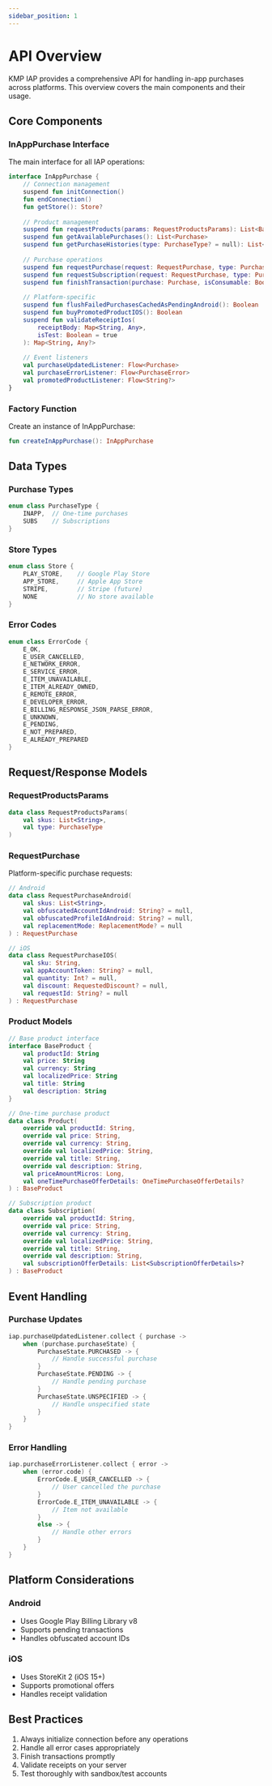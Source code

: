 ```yaml
---
sidebar_position: 1
---
```


# API Overview

KMP IAP provides a comprehensive API for handling in-app purchases across platforms. This overview covers the main components and their usage.

## Core Components

### InAppPurchase Interface

The main interface for all IAP operations:

```kotlin
interface InAppPurchase {
    // Connection management
    suspend fun initConnection()
    fun endConnection()
    fun getStore(): Store?
    
    // Product management
    suspend fun requestProducts(params: RequestProductsParams): List<BaseProduct>
    suspend fun getAvailablePurchases(): List<Purchase>
    suspend fun getPurchaseHistories(type: PurchaseType? = null): List<Purchase>
    
    // Purchase operations
    suspend fun requestPurchase(request: RequestPurchase, type: PurchaseType)
    suspend fun requestSubscription(request: RequestPurchase, type: PurchaseType)
    suspend fun finishTransaction(purchase: Purchase, isConsumable: Boolean = true): FinishTransactionResult
    
    // Platform-specific
    suspend fun flushFailedPurchasesCachedAsPendingAndroid(): Boolean
    suspend fun buyPromotedProductIOS(): Boolean
    suspend fun validateReceiptIos(
        receiptBody: Map<String, Any>,
        isTest: Boolean = true
    ): Map<String, Any?>
    
    // Event listeners
    val purchaseUpdatedListener: Flow<Purchase>
    val purchaseErrorListener: Flow<PurchaseError>
    val promotedProductListener: Flow<String?>
}
```

### Factory Function

Create an instance of InAppPurchase:

```kotlin
fun createInAppPurchase(): InAppPurchase
```

## Data Types

### Purchase Types

```kotlin
enum class PurchaseType {
    INAPP,  // One-time purchases
    SUBS    // Subscriptions
}
```

### Store Types

```kotlin
enum class Store {
    PLAY_STORE,    // Google Play Store
    APP_STORE,     // Apple App Store
    STRIPE,        // Stripe (future)
    NONE           // No store available
}
```

### Error Codes

```kotlin
enum class ErrorCode {
    E_OK,
    E_USER_CANCELLED,
    E_NETWORK_ERROR,
    E_SERVICE_ERROR,
    E_ITEM_UNAVAILABLE,
    E_ITEM_ALREADY_OWNED,
    E_REMOTE_ERROR,
    E_DEVELOPER_ERROR,
    E_BILLING_RESPONSE_JSON_PARSE_ERROR,
    E_UNKNOWN,
    E_PENDING,
    E_NOT_PREPARED,
    E_ALREADY_PREPARED
}
```

## Request/Response Models

### RequestProductsParams

```kotlin
data class RequestProductsParams(
    val skus: List<String>,
    val type: PurchaseType
)
```

### RequestPurchase

Platform-specific purchase requests:

```kotlin
// Android
data class RequestPurchaseAndroid(
    val skus: List<String>,
    val obfuscatedAccountIdAndroid: String? = null,
    val obfuscatedProfileIdAndroid: String? = null,
    val replacementMode: ReplacementMode? = null
) : RequestPurchase

// iOS
data class RequestPurchaseIOS(
    val sku: String,
    val appAccountToken: String? = null,
    val quantity: Int? = null,
    val discount: RequestedDiscount? = null,
    val requestId: String? = null
) : RequestPurchase
```

### Product Models

```kotlin
// Base product interface
interface BaseProduct {
    val productId: String
    val price: String
    val currency: String
    val localizedPrice: String
    val title: String
    val description: String
}

// One-time purchase product
data class Product(
    override val productId: String,
    override val price: String,
    override val currency: String,
    override val localizedPrice: String,
    override val title: String,
    override val description: String,
    val priceAmountMicros: Long,
    val oneTimePurchaseOfferDetails: OneTimePurchaseOfferDetails?
) : BaseProduct

// Subscription product
data class Subscription(
    override val productId: String,
    override val price: String,
    override val currency: String,
    override val localizedPrice: String,
    override val title: String,
    override val description: String,
    val subscriptionOfferDetails: List<SubscriptionOfferDetails>?
) : BaseProduct
```

## Event Handling

### Purchase Updates

```kotlin
iap.purchaseUpdatedListener.collect { purchase ->
    when (purchase.purchaseState) {
        PurchaseState.PURCHASED -> {
            // Handle successful purchase
        }
        PurchaseState.PENDING -> {
            // Handle pending purchase
        }
        PurchaseState.UNSPECIFIED -> {
            // Handle unspecified state
        }
    }
}
```

### Error Handling

```kotlin
iap.purchaseErrorListener.collect { error ->
    when (error.code) {
        ErrorCode.E_USER_CANCELLED -> {
            // User cancelled the purchase
        }
        ErrorCode.E_ITEM_UNAVAILABLE -> {
            // Item not available
        }
        else -> {
            // Handle other errors
        }
    }
}
```

## Platform Considerations

### Android
- Uses Google Play Billing Library v8
- Supports pending transactions
- Handles obfuscated account IDs

### iOS
- Uses StoreKit 2 (iOS 15+)
- Supports promotional offers
- Handles receipt validation

## Best Practices

1. Always initialize connection before any operations
2. Handle all error cases appropriately
3. Finish transactions promptly
4. Validate receipts on your server
5. Test thoroughly with sandbox/test accounts